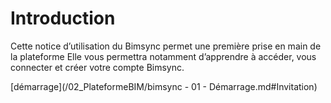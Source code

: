 # Introduction

Cette notice d’utilisation du Bimsync permet une première prise en main de la plateforme Elle vous permettra notamment d’apprendre à accéder, vous connecter et créer votre compte Bimsync.

[démarrage](/02_PlateformeBIM/bimsync - 01 - Démarrage.md#Invitation)


